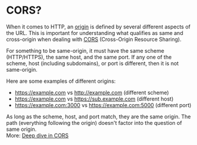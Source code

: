 # CORS?

When it comes to HTTP, an [origin](https://developer.mozilla.org/en-US/docs/Glossary/origin) is defined by several different aspects of the URL. This is important for understanding what qualifies as same and cross-origin when dealing with [CORS](https://developer.mozilla.org/en-US/docs/Web/HTTP/CORS) (Cross-Origin Resource Sharing).

For something to be same-origin, it must have the same scheme (HTTP/HTTPS), the same host, and the same port. If any one of the scheme, host (including subdomains), or port is different, then it is not same-origin.

Here are some examples of different origins:

- https://example.com vs http://example.com (different scheme)
- https://example.com vs https://sub.example.com (different host)
- https://example.com:3000 vs https://example.com:5000 (different port)

As long as the scheme, host, and port match, they are the same origin. The path (everything following the origin) doesn't factor into the question of same origin.  
More: [Deep dive in CORS](https://ieftimov.com/posts/deep-dive-cors-history-how-it-works-best-practices/)
